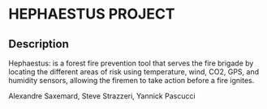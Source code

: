 # HEPHAESTUS PROJECT

## Description 
Hephaestus: is a forest fire prevention tool that serves the fire brigade by locating the different
areas of risk using temperature, wind, CO2, GPS, and humidity sensors, allowing the firemen to take action
before a fire ignites.

Alexandre Saxemard, Steve Strazzeri, Yannick Pascucci
 
